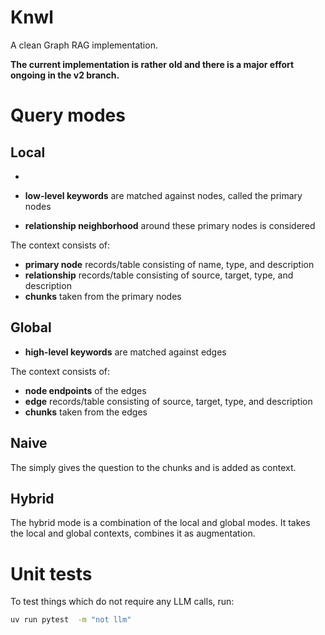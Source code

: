 # Knwl

A clean Graph RAG implementation.

**The current implementation is rather old and there is a major effort ongoing in the v2 branch.**

# Query modes

## Local
- 

- **low-level keywords** are matched against nodes, called the primary nodes
- **relationship neighborhood**  around these primary nodes is considered

The context consists of:

- **primary node** records/table consisting of name, type, and description
- **relationship** records/table consisting of source, target, type, and description
- **chunks** taken from the primary nodes

## Global

- **high-level keywords** are matched against edges

The context consists of:

- **node endpoints** of the edges
- **edge** records/table consisting of source, target, type, and description
- **chunks** taken from the edges

## Naive

The simply gives the question to the chunks and is added as context.

## Hybrid

The hybrid mode is a combination of the local and global modes.
It takes the local and global contexts, combines it as augmentation.

# Unit tests

To test things which do not require any LLM calls, run:

```bash
uv run pytest  -m "not llm"
```

